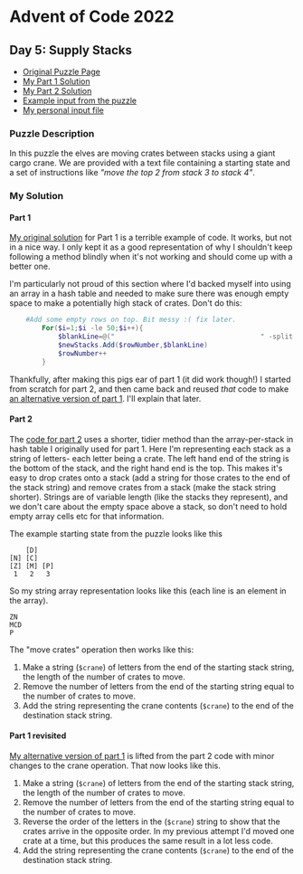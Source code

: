 # Advent of Code 2022
## Day 5: Supply Stacks

* [Original Puzzle Page](https://adventofcode.com/2022/day/5)
* [My Part 1 Solution](./day5-part1-alternate.ps1)
* [My Part 2 Solution](./day5-part2.ps1)
* [Example input from the puzzle](./exampleinput.txt)
* [My personal input file](./input.txt)


### Puzzle Description
 In this puzzle the elves are moving crates between stacks using a giant cargo crane. We are provided with a text file containing a starting state and a set of instructions like *"move the top 2 from stack 3 to stack 4"*.


### My Solution
#### Part 1
[My original solution](./day5-part1.ps1) for Part 1 is a terrible example of code. It works, but not in a nice way. I only kept it as a good representation of why I shouldn't keep following a method blindly when it's not working and should come up with a better one.

I'm particularly not proud of this section where I'd backed myself into using an array in a hash table and needed to make sure there was enough empty space to make a potentially high stack of crates. Don't do this:
``` powershell
    #Add some empty rows on top. Bit messy :( fix later.
        For($i=1;$i -le 50;$i++){
            $blankLine=@("                                    " -split '(.{4})' -ne '')
            $newStacks.Add($rowNumber,$blankLine)
            $rowNumber++
        }
```        

Thankfully, after making this pigs ear of part 1 (it did work though!) I started from scratch for part 2, and then came back and reused *that* code to make [an alternative version of part 1](./day5-part1-alternate.ps1). I'll explain that later.

#### Part 2
The [code for part 2](./day5-part2.ps1) uses a shorter, tidier method than the array-per-stack in hash table I originally used for part 1. Here I'm representing each stack as a string of letters- each letter being a crate. The left hand end of the string is the bottom of the stack, and the right hand end is the top. This makes it's easy to drop crates onto a stack (add a string for those crates to the end of the stack string) and remove crates from a stack (make the stack string shorter). Strings are of variable length (like the stacks they represent), and we don't care about the empty space above a stack, so don't need to hold empty array cells etc for that information.

The example starting state from the puzzle looks like this
```
    [D]    
[N] [C]    
[Z] [M] [P]
 1   2   3 
```
So my string array representation looks like this (each line is an element in the array).
```
ZN
MCD
P
```

The "move crates" operation then works like this:
1. Make a string (``$crane``) of letters from the end of the starting stack string, the length of the number of crates to move.
2. Remove the number of letters from the end of the starting string equal to the number of crates to move.
3. Add the string representing the crane contents (``$crane``) to the end of the destination stack string.

#### Part 1 revisited
[My alternative version of part 1](./day5-part1-alternate.ps1) is lifted from the part 2 code with minor changes to the crane operation. That now looks like this.
1. Make a string (``$crane``) of letters from the end of the starting stack string, the length of the number of crates to move.
2. Remove the number of letters from the end of the starting string equal to the number of crates to move.
3. Reverse the order of the letters in the (``$crane``) string to show that the crates arrive in the opposite order. In my previous attempt I'd moved one crate at a time, but this produces the same result in a lot less code.
4. Add the string representing the crane contents (``$crane``) to the end of the destination stack string.